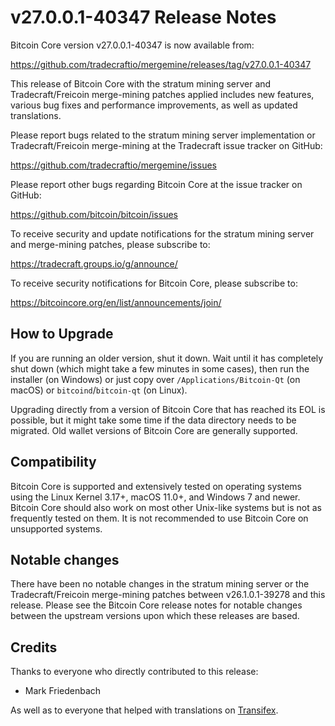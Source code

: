 v27.0.0.1-40347 Release Notes
=============================

Bitcoin Core version v27.0.0.1-40347 is now available from:

  https://github.com/tradecraftio/mergemine/releases/tag/v27.0.0.1-40347

This release of Bitcoin Core with the stratum mining server and Tradecraft/Freicoin merge-mining patches applied includes new features, various bug fixes and performance improvements, as well as updated translations.

Please report bugs related to the stratum mining server implementation or Tradecraft/Freicoin merge-mining at the Tradecraft issue tracker on GitHub:

  https://github.com/tradecraftio/mergemine/issues

Please report other bugs regarding Bitcoin Core at the issue tracker on GitHub:

  https://github.com/bitcoin/bitcoin/issues

To receive security and update notifications for the stratum mining server and merge-mining patches, please subscribe to:

  https://tradecraft.groups.io/g/announce/

To receive security notifications for Bitcoin Core, please subscribe to:

  https://bitcoincore.org/en/list/announcements/join/

How to Upgrade
--------------

If you are running an older version, shut it down. Wait until it has completely shut down (which might take a few minutes in some cases), then run the installer (on Windows) or just copy over `/Applications/Bitcoin-Qt` (on macOS) or `bitcoind`/`bitcoin-qt` (on Linux).

Upgrading directly from a version of Bitcoin Core that has reached its EOL is possible, but it might take some time if the data directory needs to be migrated.  Old wallet versions of Bitcoin Core are generally supported.

Compatibility
-------------

Bitcoin Core is supported and extensively tested on operating systems using the Linux Kernel 3.17+, macOS 11.0+, and Windows 7 and newer.  Bitcoin Core should also work on most other Unix-like systems but is not as frequently tested on them. It is not recommended to use Bitcoin Core on unsupported systems.

Notable changes
---------------

There have been no notable changes in the stratum mining server or the Tradecraft/Freicoin merge-mining patches between v26.1.0.1-39278 and this release.  Please see the Bitcoin Core release notes for notable changes between the upstream versions upon which these releases are based.

Credits
-------

Thanks to everyone who directly contributed to this release:

- Mark Friedenbach

As well as to everyone that helped with translations on [Transifex](https://www.transifex.com/tradecraft/freicoin-1/).
